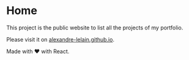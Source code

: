 # Home

This project is the public website to list all the projects of my portfolio.

Please visit it on [alexandre-lelain.github.io](https://alexandre-lelain.github.io).

Made with ❤ with React.
